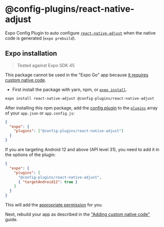 # @config-plugins/react-native-adjust

Expo Config Plugin to auto configure [`react-native-adjust`](https://www.npmjs.com/package/react-native-adjust) when the native code is generated (`expo prebuild`).

## Expo installation

> Tested against Expo SDK 45

This package cannot be used in the "Expo Go" app because [it requires custom native code](https://docs.expo.io/workflow/customizing/).

- First install the package with yarn, npm, or [`expo install`](https://docs.expo.io/workflow/expo-cli/#expo-install).

```sh
expo install react-native-adjust @config-plugins/react-native-adjust
```

After installing this npm package, add the [config plugin](https://docs.expo.io/guides/config-plugins/) to the [`plugins`](https://docs.expo.io/versions/latest/config/app/#plugins) array of your `app.json` or `app.config.js`:

```json
{
  "expo": {
    "plugins": ["@config-plugins/react-native-adjust"]
  }
}
```

If you are targeting Android 12 and above (API level 31), you need to add it in the options of the plugin:

```json
{
  "expo": {
    "plugins": [
      "@config-plugins/react-native-adjust",
      { "targetAndroid12": true }
    ]
  }
}
```

This will add the [appropriate permission](https://github.com/adjust/react_native_sdk#add-permission-to-gather-google-advertising-id) for you.

Next, rebuild your app as described in the ["Adding custom native code"](https://docs.expo.io/workflow/customizing/) guide.
